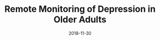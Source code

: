 ---
title: Remote Monitoring of Depression in Older Adults
date: '2018-11-30'
area: inprogress
subdomain: Mental Health
status: Design
authors:
  - authorimage: /img/uploads/alexopoulos.jpg
    authorname: 'George Alexopoulos, MD'
    authorrole: Principal Investigator
  - authorimage: /img/uploads/kanellopoulos.jpg
    authorname: 'Dora Kanellopoulos, PhD'
    authorrole: Co-Investigator
summary: >-
  Test the effectiveness of a mobile app to replace in person therapy sessions and to track physical health through an activity tracker among depressed adults older than 50 years.
results:
  - result:
features:
  - feature: Device Integrations
  - feature: 2-way texting
spotlight: false
pubs:
condition: Hypertension
intervention: Wearables & remote monitoring
outcome: Increased physical activity
dedicatedpage: true
label: Standard of Care
---